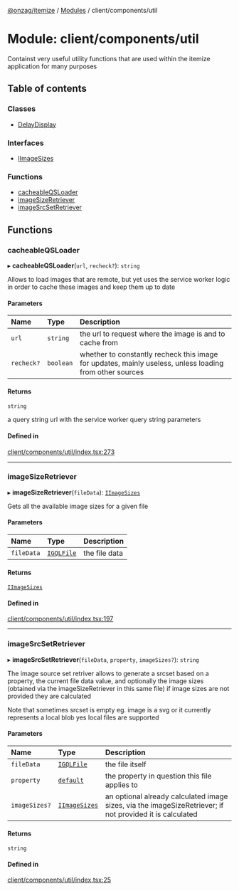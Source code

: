 [@onzag/itemize](../README.md) / [Modules](../modules.md) / client/components/util

# Module: client/components/util

Containst very useful utility functions that are used within
the itemize application for many purposes

## Table of contents

### Classes

- [DelayDisplay](../classes/client_components_util.DelayDisplay.md)

### Interfaces

- [IImageSizes](../interfaces/client_components_util.IImageSizes.md)

### Functions

- [cacheableQSLoader](client_components_util.md#cacheableqsloader)
- [imageSizeRetriever](client_components_util.md#imagesizeretriever)
- [imageSrcSetRetriever](client_components_util.md#imagesrcsetretriever)

## Functions

### cacheableQSLoader

▸ **cacheableQSLoader**(`url`, `recheck?`): `string`

Allows to load images that are remote, but yet uses the service worker logic in order to cache these
images and keep them up to date

#### Parameters

| Name | Type | Description |
| :------ | :------ | :------ |
| `url` | `string` | the url to request where the image is and to cache from |
| `recheck?` | `boolean` | whether to constantly recheck this image for updates, mainly useless, unless loading from other sources |

#### Returns

`string`

a query string url with the service worker query string parameters

#### Defined in

[client/components/util/index.tsx:273](https://github.com/onzag/itemize/blob/f2db74a5/client/components/util/index.tsx#L273)

___

### imageSizeRetriever

▸ **imageSizeRetriever**(`fileData`): [`IImageSizes`](../interfaces/client_components_util.IImageSizes.md)

Gets all the available image sizes for a given file

#### Parameters

| Name | Type | Description |
| :------ | :------ | :------ |
| `fileData` | [`IGQLFile`](../interfaces/gql_querier.IGQLFile.md) | the file data |

#### Returns

[`IImageSizes`](../interfaces/client_components_util.IImageSizes.md)

#### Defined in

[client/components/util/index.tsx:197](https://github.com/onzag/itemize/blob/f2db74a5/client/components/util/index.tsx#L197)

___

### imageSrcSetRetriever

▸ **imageSrcSetRetriever**(`fileData`, `property`, `imageSizes?`): `string`

The image source set retriver allows to generate a srcset based on a property, the current file
data value, and optionally the image sizes (obtained via the imageSizeRetriever in this same file)
if image sizes are not provided they are calculated

Note that sometimes srcset is empty eg. image is a svg or it currently represents a local blob yes
local files are supported

#### Parameters

| Name | Type | Description |
| :------ | :------ | :------ |
| `fileData` | [`IGQLFile`](../interfaces/gql_querier.IGQLFile.md) | the file itself |
| `property` | [`default`](../classes/base_Root_Module_ItemDefinition_PropertyDefinition.default.md) | the property in question this file applies to |
| `imageSizes?` | [`IImageSizes`](../interfaces/client_components_util.IImageSizes.md) | an optional already calculated image sizes, via the imageSizeRetriever; if not provided it is calculated |

#### Returns

`string`

#### Defined in

[client/components/util/index.tsx:25](https://github.com/onzag/itemize/blob/f2db74a5/client/components/util/index.tsx#L25)

